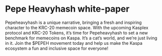 # Pepe Heavyhash white-paper
Pepeheavyhash is a unique narrative, bringing a fresh and inspiring character to the KRC-20 memecoin space. With the upcoming Kasplex protocol and KRC-20 Tokens, it’s time for Pepeheavyhash to set a new benchmark for memecoins on Kaspa. It’s a cat’s world, and we’re just living in it. Join the $PEPEH movement today and help us make the Kaspa ecosystem a fun and inclusive space for everyone!
